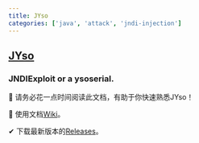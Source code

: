 ```yaml
---
title: JYso
categories: ['java', 'attack', 'jndi-injection']
---
```

## [JYso](https://github.com/qi4L/JYso)

###  JNDIExploit or a ysoserial.


📢 请务必花一点时间阅读此文档，有助于你快速熟悉JYso！

🧐 使用文档[Wiki](https://github.com/qi4L/JYso/wiki)。

✔ 下载最新版本的[Releases](https://github.com/qi4L/JYso/releases)。
